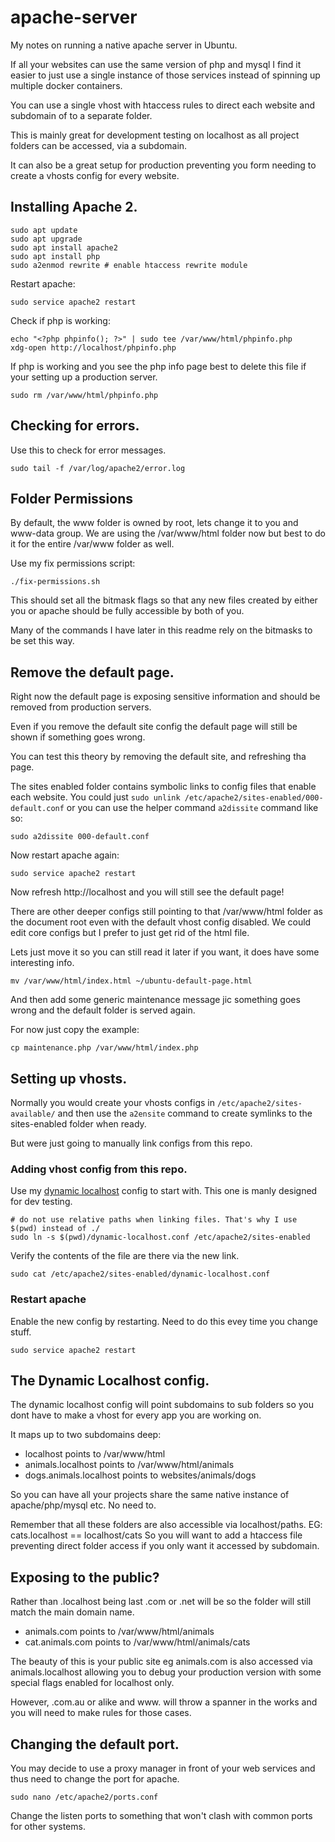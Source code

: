 # apache-server

My notes on running a native apache server in Ubuntu.

If all your websites can use the same version of php and mysql I find it easier to just use a single
instance of those services instead of spinning up multiple docker containers.

You can use a single vhost with htaccess rules to direct each website and subdomain of to a separate folder.

This is mainly great for development testing on localhost as all project folders can be accessed,
via a subdomain.

It can also be a great setup for production preventing you form needing to create a vhosts config for every website.

## Installing Apache 2.

```shell
sudo apt update
sudo apt upgrade
sudo apt install apache2
sudo apt install php
sudo a2enmod rewrite # enable htaccess rewrite module
```

Restart apache:
```shell
sudo service apache2 restart
```

Check if php is working:

```shell
echo "<?php phpinfo(); ?>" | sudo tee /var/www/html/phpinfo.php
xdg-open http://localhost/phpinfo.php
```

If php is working and you see the php info page best to delete this file if your setting up a production server.
```shell
sudo rm /var/www/html/phpinfo.php
```

## Checking for errors.

Use this to check for error messages.

```shell
sudo tail -f /var/log/apache2/error.log
```

## Folder Permissions
By default, the www folder is owned by root, lets change it to you and www-data group.
We are using the /var/www/html folder now but best to do it for the entire /var/www folder as well.

Use my fix permissions script:
```shell
./fix-permissions.sh
```
This should set all the bitmask flags so that any new files created by either you or apache should be
fully accessible by both of you.

Many of the commands I have later in this readme rely on the bitmasks to be set this way.

## Remove the default page.
Right now the default page is exposing sensitive information and should be removed from production servers.

Even if you remove the default site config the default page will still be shown if something goes wrong.

You can test this theory by removing the default site, and refreshing tha page.

The sites enabled folder contains symbolic links to config files that enable each website.
You could just `sudo unlink /etc/apache2/sites-enabled/000-default.conf` or you can use the helper command
`a2dissite` command like so:

```shell
sudo a2dissite 000-default.conf
```

Now restart apache again:
```shell
sudo service apache2 restart
```

Now refresh http://localhost and you will still see the default page!

There are other deeper configs still pointing to that /var/www/html folder as the document root even with the
default vhost config disabled. We could edit core configs but I prefer to just get rid of the html file.

Lets just move it so you can still read it later if you want, it does have some interesting info.
```shell
mv /var/www/html/index.html ~/ubuntu-default-page.html
```

And then add some generic maintenance message jic something goes wrong and the default folder is served again.

For now just copy the example:
```shell
cp maintenance.php /var/www/html/index.php
```

## Setting up vhosts.

Normally you would create your vhosts configs in `/etc/apache2/sites-available/` and then use the `a2ensite` command
to create symlinks to the sites-enabled folder when ready.

But were just going to manually link configs from this repo.

### Adding vhost config from this repo.

Use my [dynamic localhost](dynamic-localhost.conf) config to start with. This one is manly designed for dev testing.

```shell
# do not use relative paths when linking files. That's why I use $(pwd) instead of ./
sudo ln -s $(pwd)/dynamic-localhost.conf /etc/apache2/sites-enabled
```
Verify the contents of the file are there via the new link.
```shell
sudo cat /etc/apache2/sites-enabled/dynamic-localhost.conf
```

### Restart apache

Enable the new config by restarting. Need to do this evey time you change stuff.

```SHELL
sudo service apache2 restart
```

## The Dynamic Localhost config.
The dynamic localhost config will point subdomains to sub folders 
so you dont have to make a vhost for every app you are working on.

It maps up to two subdomains deep:
- localhost points to /var/www/html
- animals.localhost points to /var/www/html/animals
- dogs.animals.localhost points to websites/animals/dogs

So you can have all your projects share the same native instance of apache/php/mysql etc.
No need to.

Remember that all these folders are also accessible via localhost/paths.
EG: cats.localhost ==  localhost/cats
So you will want to add a htaccess file preventing direct folder access if you only want it accessed by subdomain.

## Exposing to the public?

Rather than .localhost being last .com or .net will be so the folder will still match the main domain name.

- animals.com points to /var/www/html/animals
- cat.animals.com points to /var/www/html/animals/cats

The beauty of this is your public site eg animals.com is also accessed via animals.localhost allowing you
to debug your production version with some special flags enabled for localhost only.

However, .com.au or alike and www. will throw a spanner in the works and you will need to make rules for those cases.


## Changing the default port.
You may decide to use a proxy manager in front of your web services and thus
need to change the port for apache.

```shell
sudo nano /etc/apache2/ports.conf
```
Change the listen ports to something that won't clash with common ports for other systems.
